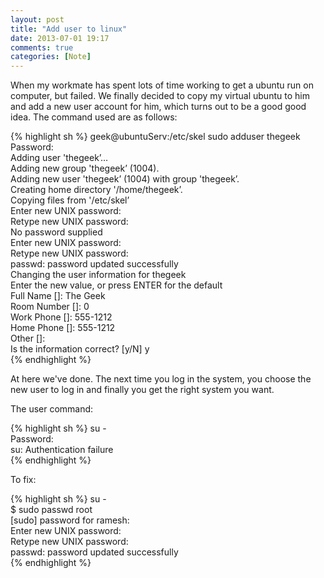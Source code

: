 ```yaml
---
layout: post
title: "Add user to linux"
date: 2013-07-01 19:17
comments: true
categories: [Note]
---
```

When my workmate has spent lots of time working to get a ubuntu run on computer, but failed. We finally decided to copy my virtual ubuntu to him and add a new user account for him, which turns out to be a good good idea.
The command used are as follows:

{% highlight sh %}
geek@ubuntuServ:/etc/skel
sudo adduser thegeek    
Password:                                          
Adding user 'thegeek’…                             
Adding new group 'thegeek’ (1004).                 
Adding new user 'thegeek’ (1004) with group 'thegeek’.    
Creating home directory '/home/thegeek’.                  
Copying files from '/etc/skel’                            
Enter new UNIX password:                                  
Retype new UNIX password:                                 
No password supplied                                      
Enter new UNIX password:                                  
Retype new UNIX password:                                 
passwd: password updated successfully                     
Changing the user information for thegeek                 
Enter the new value, or press ENTER for the default       
Full Name []: The Geek                                    
Room Number []: 0                                         
Work Phone []: 555-1212                                   
Home Phone []: 555-1212                                   
Other []:                                                 
Is the information correct? [y/N] y                       
{% endhighlight %}

At here we've done. The next time you log in the system, you choose the new user to log in and finally you get the right system you want.

The user command:     

{% highlight sh %}
su -      
Password:        
su: Authentication failure       
{% endhighlight %}

To fix:

{% highlight sh %}
su -      
$ sudo passwd root     
[sudo] password for ramesh:     
Enter new UNIX password:     
Retype new UNIX password:     
passwd: password updated successfully     
{% endhighlight %}
